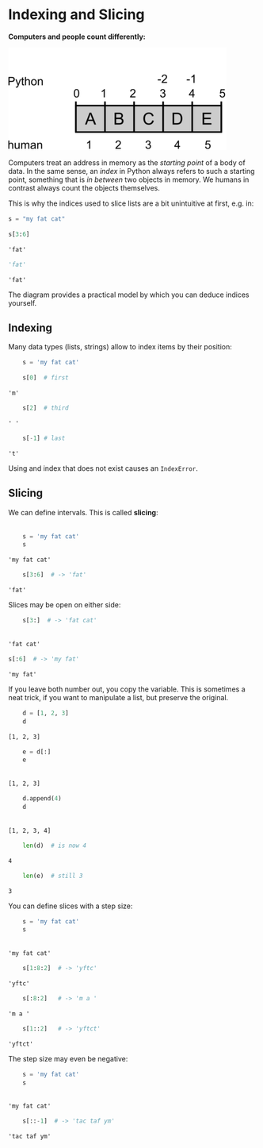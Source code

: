# Indexing and Slicing

**Computers and people count differently:**

![indices for humans and computers](images/indexing.png)

Computers treat an address in memory as the *starting point* of a body of data. In the same sense, an *index* in Python always refers to such a starting point, something that is *in between* two objects in memory. We humans in contrast always count the objects themselves.

This is why the indices used to slice lists are a bit unintuitive at first, e.g. in:


```python
s = "my fat cat"
```


```python
s[3:6]
```




    'fat'




```python
'fat'
```




    'fat'



The diagram provides a practical model by which you can deduce indices yourself.

## Indexing

Many data types (lists, strings) allow to index items by their position:


```python
    s = 'my fat cat'
```


```python
    s[0]  # first
```




    'm'




```python
    s[2]  # third
```




    ' '




```python
    s[-1] # last
```




    't'



Using and index that does not exist causes an `IndexError`.

## Slicing

We can define intervals. This is called **slicing**:
    


```python
    
    s = 'my fat cat'
    s
```




    'my fat cat'




```python
    s[3:6]  # -> 'fat'
```




    'fat'



Slices may be open on either side:

    


```python
    s[3:]  # -> 'fat cat'
    
```




    'fat cat'




```python
s[:6]  # -> 'my fat'
```




    'my fat'



If you leave both number out, you copy the variable. This is sometimes a neat trick, if you want to manipulate a list, but preserve the original.


```python
    d = [1, 2, 3]
    d
```




    [1, 2, 3]




```python
    e = d[:]
    e
    
```




    [1, 2, 3]




```python
    d.append(4)
    d
    
```




    [1, 2, 3, 4]




```python
    len(d)  # is now 4
```




    4




```python
    len(e)  # still 3
```




    3



You can define slices with a step size:

    


```python
    s = 'my fat cat'
    s
    
```




    'my fat cat'




```python
    s[1:8:2]  # -> 'yftc'    
```




    'yftc'




```python
    s[:8:2]   # -> 'm a '
```




    'm a '




```python
    s[1::2]   # -> 'yftct'
```




    'yftct'



The step size may even be negative:

    


```python
    s = 'my fat cat'
    s
    
```




    'my fat cat'




```python
    s[::-1]  # -> 'tac taf ym'
```




    'tac taf ym'


